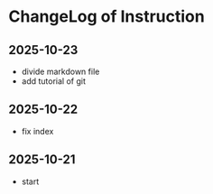 # ChangeLog of Instruction

## 2025-10-23
- divide markdown file
- add tutorial of git

## 2025-10-22
- fix index

## 2025-10-21
- start